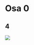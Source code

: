 # Osa 0

## 4
![](https://www.websequencediagrams.com/cgi-bin/cdraw?lz=Y2xpZW50LT5zZXJ2ZXI6IFBPU1QgaHR0cHM6Ly9mdWxsc3RhY2stZXhhbXBsZWFwcC5oZXJva3VhcHAuY29tL25ld19ub3RlX3NwYQoAPwYtLT4AUAY6IDIwMSBDUkVBVEVECg&s=qsd)
